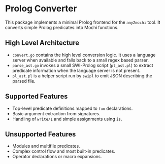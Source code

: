 # Prolog Converter

This package implements a minimal Prolog frontend for the `any2mochi` tool. It converts simple Prolog predicates into Mochi functions.

## High Level Architecture

- `convert.go` contains the high level conversion logic. It uses a language server when available and falls back to a small regex based parser.
- `parse_ast.go` invokes a small SWI-Prolog script (`pl_ast.pl`) to extract predicate information when the language server is not present.
- `pl_ast.pl` is a helper script run by `swipl` to emit JSON describing the parsed file.

## Supported Features

- Top-level predicate definitions mapped to `fun` declarations.
- Basic argument extraction from signatures.
- Handling of `write/1` and simple assignments using `is`.

## Unsupported Features

- Modules and multifile predicates.
- Complex control flow and most built-in predicates.
- Operator declarations or macro expansions.
